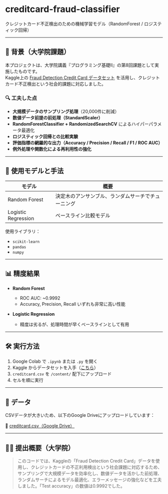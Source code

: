 # creditcard-fraud-classifier

クレジットカード不正検出のための機械学習モデル（RandomForest / ロジスティック回帰）

---

## 📘 背景（大学院課題）

本プロジェクトは、大学院講義『プログラミング基礎Ⅱ』の第8回課題として実施したものです。  
Kaggle上の [Fraud Detection Credit Card データセット](https://www.kaggle.com/datasets/yashpaloswal/fraud-detection-credit-card) を活用し、クレジットカード不正検出という社会的課題に対応しました。

### 🔍 工夫した点

- **大規模データのサンプリング処理**（20,000件に削減）
- **数値データ前提の前処理（StandardScaler）**
- **RandomForestClassifier + RandomizedSearchCV** によるハイパーパラメータ最適化
- **ロジスティック回帰との比較実験**
- **評価指標の網羅的な出力（Accuracy / Precision / Recall / F1 / ROC AUC）**
- **例外処理や関数化による再利用性の強化**

---

## 🧠 使用モデルと手法

| モデル              | 概要                              |
|---------------------|-----------------------------------|
| Random Forest        | 決定木のアンサンブル、ランダムサーチでチューニング |
| Logistic Regression  | ベースライン比較モデル              |

使用ライブラリ：
- `scikit-learn`
- `pandas`
- `numpy`

---

## 📊 精度結果

- **Random Forest**
  - ROC AUC: ~0.9992
  - Accuracy, Precision, Recall いずれも非常に高い性能

- **Logistic Regression**
  - 精度は劣るが、処理時間が早くベースラインとして有用

---

## 🛠️ 実行方法

1. Google Colab で `.ipynb` または `.py` を開く
2. Kaggle からデータセットを入手（[こちら](https://www.kaggle.com/datasets/yashpaloswal/fraud-detection-credit-card)）
3. `creditcard.csv` を `/content/` 配下にアップロード
4. セルを順に実行

---

## 📁 データ

CSVデータが大きいため、以下のGoogle Driveにアップロードしています：

🔗 [creditcard.csv（Google Drive）](https://drive.google.com/file/d/16jyD7s2UGb3gz-GHggTliP9Cyb3JCCyM/view?usp=drive_link)

---

## 👨‍🎓 提出概要（大学院）

> このコードでは、Kaggleの「Fraud Detection Credit Card」データを使用し、クレジットカードの不正利用検出という社会課題に対応するため、サンプリングで大規模データを効率化し、数値データを活かした前処理、ランダムサーチによるモデル最適化、エラーメッセージの強化などを工夫しました。「Test accuracy」の数値は0.9992でした。
